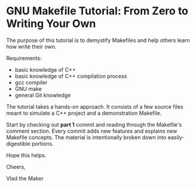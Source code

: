 # GNU Makefile Tutorial:  From Zero to Writing Your Own

The purpose of this tutorial is to demystify Makefiles
and help others learn how write their own.

Requirements:
* basic knowledge of C++
* basic knowledge of C++ compilation process
* gcc compiler
* GNU make
* general Git knowledge


The tutorial takes a hands-on approach.
It consists of a few source files meant to simulate
a C++ project and a demonstration Makefile.

Start by checking out **part 1** commit and reading through the
Makefile's comment section.  Every commit adds new features
and explains new Makefile concepts.  The material is
intentionally broken down into easily-digestible portions.

Hope this helps.

Cheers,


Vlad the Maker

